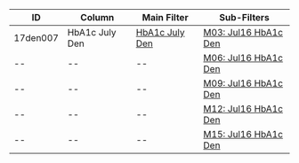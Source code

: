 ID | Column | Main Filter | Sub-Filters | 
-- | ------ | -------| -----------|
17den007| HbA1c July Den | [HbA1c July Den](https://github.com/Edward-Yao31/Salud-Y-Vida-Report/blob/master/main-filters/den/HbA1c%20July%20Den) | [M03: Jul16 HbA1c Den](https://github.com/Edward-Yao31/Salud-Y-Vida-Report/blob/master/sub-filters/den/M03:%20Jul16%20HbA1c%20Den)
-- | --| --|[M06: Jul16 HbA1c Den](https://github.com/Edward-Yao31/Salud-Y-Vida-Report/blob/master/sub-filters/den/M06:%20Jul16%20HbA1c%20Den)|
-- | --| --|[M09: Jul16 HbA1c Den](https://github.com/Edward-Yao31/Salud-Y-Vida-Report/blob/master/sub-filters/den/M09:%20Jul16%20HbA1c%20Den)|
-- | --| --|[M12: Jul16 HbA1c Den](https://github.com/Edward-Yao31/Salud-Y-Vida-Report/blob/master/sub-filters/den/M12:%20Jul16%20HbA1c%20Den)
-- | --| --|[M15: Jul16 HbA1c Den](https://github.com/Edward-Yao31/Salud-Y-Vida-Report/blob/master/sub-filters/den/M15:%20Jul16%20HbA1c%20Den)|
